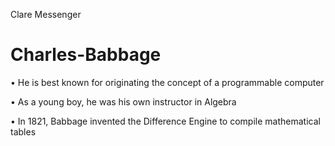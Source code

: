 Clare Messenger
# Charles-Babbage

  • He is best known for originating the concept of a programmable computer
  
  • As a young boy, he was his own instructor in Algebra
  
  • In 1821, Babbage invented the Difference Engine to compile mathematical tables
  
  
